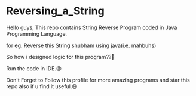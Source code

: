# Reversing_a_String
Hello guys, This repo contains String Reverse Program coded in Java Programming Language.

for eg. Reverse this String shubham using java(i.e. mahbuhs)

So how i designed logic for this program??🤔

Run the code in IDE.😉

Don't Forget to Follow this profile for more amazing programs and star this repo also if u find it useful.😃
